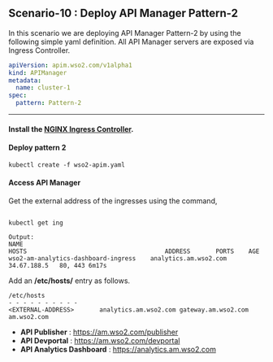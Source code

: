 ## Scenario-10 : Deploy API Manager Pattern-2

In this scenario we are deploying API Manager Pattern-2 by using the following simple yaml definition. All API Manager servers are exposed via Ingress Controller.

```yaml
apiVersion: apim.wso2.com/v1alpha1
kind: APIManager
metadata:
  name: cluster-1
spec:
  pattern: Pattern-2
```
-----

#### Install the [NGINX Ingress Controller](https://kubernetes.github.io/ingress-nginx/deploy/).


#### Deploy pattern 2

```
kubectl create -f wso2-apim.yaml
```

#### Access API Manager

Get the external address of the ingresses using the command,

```

kubectl get ing

Output:
NAME                                                                        HOSTS                                      ADDRESS       PORTS    AGE
wso2-am-analytics-dashboard-ingress    analytics.am.wso2.com    34.67.188.5   80, 443 6m17s
```

Add an **/etc/hosts/** entry as follows.

```
/etc/hosts
- - - - - - - - - - 
<EXTERNAL-ADDRESS>       analytics.am.wso2.com gateway.am.wso2.com am.wso2.com
```

- **API Publisher** : https://am.wso2.com/publisher 
- **API Devportal** : https://am.wso2.com/devportal 
- **API Analytics Dashboard**   : https://analytics.am.wso2.com


